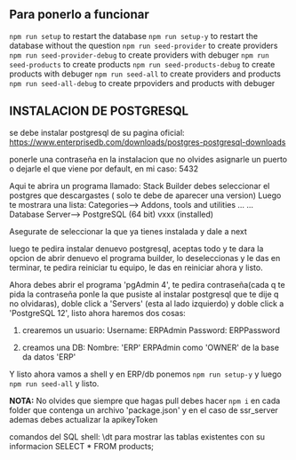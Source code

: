 ## Para ponerlo a funcionar

`npm run setup` to restart the database
`npm run setup-y` to restart the database without the question
`npm run seed-provider` to create providers
`npm run seed-provider-debug` to create providers with debuger
`npm run seed-products` to create products
`npm run seed-products-debug` to create products with debuger
`npm run seed-all` to create providers and products
`npm run seed-all-debug` to create prpoviders and products with debuger

## INSTALACION DE POSTGRESQL

se debe instalar postgresql de su pagina oficial:
https://www.enterprisedb.com/downloads/postgres-postgresql-downloads

ponerle una contraseña en la instalacion que no olvides
asignarle un puerto o dejarle el que viene por default, en mi caso:
5432

Aqui te abrira un programa llamado: Stack Builder
debes seleccionar el postgres que descargastes ( solo te debe de aparecer una version)
Luego te mostrara una lista:
Categories-->
	Addons, tools and utilities
	...
	...
	Database Server-->
		PostgreSQL (64 bit) vxxx (installed)

Asegurate de seleccionar la que ya tienes instalada y dale a next

luego te pedira instalar denuevo postgresql, aceptas todo y te dara la opcion de abrir denuevo el programa builder, lo deseleccionas y le das en terminar, te pedira reiniciar tu equipo, le das en reiniciar ahora y listo.

Ahora debes abrir el programa 'pgAdmin 4', te pedira contraseña(cada q te pida la contraseña ponle la que pusiste al instalar postgresql que te dije q no olvidaras), doble click a 'Servers' (esta al lado izquierdo) y doble click a 'PostgreSQL 12', listo ahora haremos dos cosas:
1) crearemos un usuario:
Username:
ERPAdmin
Password:
ERPPassword

2) creamos una DB:
Nombre: 'ERP'
ERPAdmin como 'OWNER' de la base da datos 'ERP'

Y listo ahora vamos a shell y en ERP/db ponemos `npm run setup-y` y luego `npm run seed-all` y listo.

**NOTA:** No olvides que siempre que hagas pull debes hacer `npm i` en cada folder que contenga un archivo 'package.json' y en el caso de ssr_server ademas debes actualizar la apikeyToken

comandos del SQL shell:
\dt para mostrar las tablas existentes con su informacion
SELECT * FROM products;